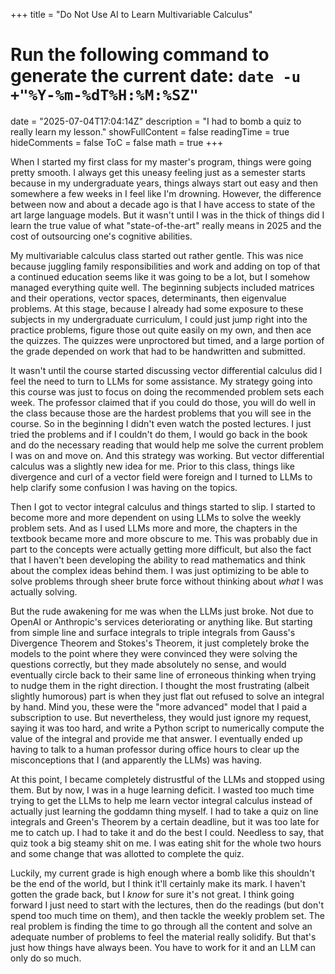 +++
title = "Do Not Use AI to Learn Multivariable Calculus"
# Run the following command to generate the current date: `date -u +"%Y-%m-%dT%H:%M:%SZ"`
date = "2025-07-04T17:04:14Z"
description = "I had to bomb a quiz to really learn my lesson."
showFullContent = false
readingTime = true
hideComments = false
ToC = false
math = true
+++

When I started my first class for my master's program, things were going pretty smooth. I always get this uneasy feeling just as a semester starts because in my undergraduate years, things always start out easy and then somewhere a few weeks in I feel like I'm drowning. However, the difference between now and about a decade ago is that I have access to state of the art large language models. But it wasn't until I was in the thick of things did I learn the true value of what "state-of-the-art" really means in 2025 and the cost of outsourcing one's cognitive abilities.

My multivariable calculus class started out rather gentle. This was nice because juggling family responsibilities and work and adding on top of that a continued education seems like it was going to be a lot, but I somehow managed everything quite well. The beginning subjects included matrices and their operations, vector spaces, determinants, then eigenvalue problems. At this stage, because I already had some exposure to these subjects in my undergraduate curriculum, I could just jump right into the practice problems, figure those out quite easily on my own, and then ace the quizzes. The quizzes were unproctored but timed, and a large portion of the grade depended on work that had to be handwritten and submitted.

It wasn't until the course started discussing vector differential calculus did I feel the need to turn to LLMs for some assistance. My strategy going into this course was just to focus on doing the recommended problem sets each week. The professor claimed that if you could do those, you will do well in the class because those are the hardest problems that you will see in the course. So in the beginning I didn't even watch the posted lectures. I just tried the problems and if I couldn't do them, I would go back in the book and do the necessary reading that would help me solve the current problem I was on and move on. And this strategy was working. But vector differential calculus was a slightly new idea for me. Prior to this class, things like divergence and curl of a vector field were foreign and I turned to LLMs to help clarify some confusion I was having on the topics.

Then I got to vector integral calculus and things started to slip. I started to become more and more dependent on using LLMs to solve the weekly problem sets. And as I used LLMs more and more, the chapters in the textbook became more and more obscure to me. This was probably due in part to the concepts were actually getting more difficult, but also the fact that I haven't been developing the ability to read mathematics and think about the complex ideas behind them. I was just optimizing to be able to solve problems through sheer brute force  without thinking about _what_ I was actually solving.

But the rude awakening for me was when the LLMs just broke. Not due to OpenAI or Anthropic's services deteriorating or anything like. But starting from simple line and surface integrals to triple integrals from Gauss's Divergence Theorem and Stokes's Theorem, it just completely broke the models to the point where they were convinced they were solving the questions correctly, but they made absolutely no sense, and would eventually circle back to their same line of erroneous thinking when trying to nudge them in the right direction. I thought the most frustrating (albeit slightly humorous) part is when they just flat out refused to solve an integral by hand. Mind you, these were the "more advanced" model that I paid a subscription to use. But nevertheless, they would just ignore my request, saying it was too hard, and write a Python script to numerically compute the value of the integral and provide me that answer. I eventually ended up having to talk to a human professor during office hours to clear up the misconceptions that I (and apparently the LLMs) was having.

At this point, I became completely distrustful of the LLMs and stopped using them. But by now, I was in a huge learning deficit. I wasted too much time trying to get the LLMs to help me learn vector integral calculus instead of actually just learning the goddamn thing myself. I had to take a quiz on line integrals and Green's Theorem by a certain deadline, but it was too late for me to catch up. I had to take it and do the best I could. Needless to say, that quiz took a big steamy shit on me. I was eating shit for the whole two hours and some change that was allotted to complete the quiz.

Luckily, my current grade is high enough where a bomb like this shouldn't be the end of the world, but I think it'll certainly make its mark. I haven't gotten the grade back, but I _know_ for sure it's not great. I think going forward I just need to start with the lectures, then do the readings (but don't spend too much time on them), and then tackle the weekly problem set. The real problem is finding the time to go through all the content and solve an adequate number of problems to feel the material really solidify. But that's just how things have always been. You have to work for it and an LLM can only do so much.
